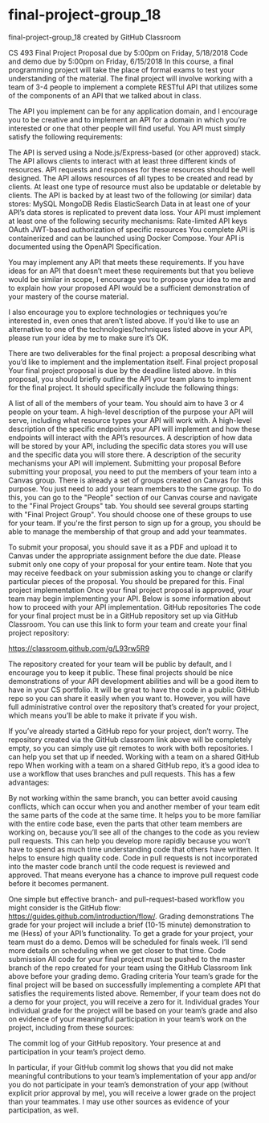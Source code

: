 # final-project-group_18
final-project-group_18 created by GitHub Classroom


CS 493 Final Project
Proposal due by 5:00pm on Friday, 5/18/2018
Code and demo due by 5:00pm on Friday, 6/15/2018
In this course, a final programming project will take the place of formal exams to test your understanding of the material.  The final project will involve working with a team of 3-4 people to implement a complete RESTful API that utilizes some of the components of an API that we talked about in class.

The API you implement can be for any application domain, and I encourage you to be creative and to implement an API for a domain in which you’re interested or one that other people will find useful.  You API must simply satisfy the following requirements:

The API is served using a Node.js/Express-based (or other approved) stack.
The API allows clients to interact with at least three different kinds of resources.  API requests and responses for these resources should be well designed.
The API allows resources of all types to be created and read by clients.  At least one type of resource must also be updatable or deletable by clients.
The API is backed by at least two of the following (or similar) data stores:
MySQL
MongoDB
Redis
ElasticSearch
Data in at least one of your API’s data stores is replicated to prevent data loss.
Your API must implement at least one of the following security mechanisms:
Rate-limited API keys
OAuth JWT-based authorization of specific resources
You complete API is containerized and can be launched using Docker Compose.
Your API is documented using the OpenAPI Specification.

You may implement any API that meets these requirements.  If you have ideas for an API that doesn’t meet these requirements but that you believe would be similar in scope, I encourage you to propose your idea to me and to explain how your proposed API would be a sufficient demonstration of your mastery of the course material.

I also encourage you to explore technologies or techniques you’re interested in, even ones that aren’t listed above.  If you’d like to use an alternative to one of the technologies/techniques listed above in your API, please run your idea by me to make sure it’s OK.

There are two deliverables for the final project: a proposal describing  what you’d like to implement and the implementation itself.
Final project proposal
Your final project proposal is due by the deadline listed above.  In this proposal, you should briefly outline the API your team plans to implement for the final project.  It should specifically include the following things:

A list of all of the members of your team.  You should aim to have 3 or 4 people on your team.
A high-level description of the purpose your API will serve, including what resource types your API will work with.
A high-level description of the specific endpoints your API will implement and how these endpoints will interact with the API’s resources.
A description of how data will be stored by your API, including the specific data stores you will use and the specific data you will store there.
A description of the security mechanisms your API will implement.
Submitting your proposal
Before submitting your proposal, you need to put the members of your team into a Canvas group. There is already a set of groups created on Canvas for this purpose. You just need to add your team members to the same group. To do this, you can go to the "People" section of our Canvas course and navigate to the "Final Project Groups" tab. You should see several groups starting with "Final Project Group". You should choose one of these groups to use for your team. If you're the first person to sign up for a group, you should be able to manage the membership of that group and add your teammates.

To submit your proposal, you should save it as a PDF and upload it to Canvas under the appropriate assignment before the due date. Please submit only one copy of your proposal for your entire team. Note that you may receive feedback on your submission asking you to change or clarify particular pieces of the proposal. You should be prepared for this.
Final project implementation
Once your final project proposal is approved, your team may begin implementing your API.  Below is some information about how to proceed with your API implementation.
GitHub repositories
The code for your final project must be in a GitHub repository set up via GitHub Classroom.  You can use this link to form your team and create your final project repository:

https://classroom.github.com/g/L93rw5R9

The repository created for your team will be public by default, and I encourage you to keep it public.  These final projects should be nice demonstrations of your API development abilities and will be a good item to have in your CS portfolio.  It will be great to have the code in a public GitHub repo so you can share it easily when you want to.  However, you will have full administrative control over the repository that’s created for your project, which means you’ll be able to make it private if you wish.

If you’ve already started a GitHub repo for your project, don’t worry.  The repository created via the GitHub classroom link above will be completely empty, so you can simply use git remotes to work with both repositories.  I can help you set that up if needed.
Working with a team on a shared GitHub repo
When working with a team on a shared GitHub repo, it’s a good idea to use a workflow that uses branches and pull requests.  This has a few advantages:

By not working within the same branch, you can better avoid causing conflicts, which can occur when you and another member of your team edit the same parts of the code at the same time.
It helps you to be more familiar with the entire code base, even the parts that other team members are working on, because you’ll see all of the changes to the code as you review pull requests.  This can help you develop more rapidly because you won’t have to spend as much time understanding code that others have written.
It helps to ensure high quality code.  Code in pull requests is not incorporated into the master code branch until the code request is reviewed and approved.  That means everyone has a chance to improve pull request code before it becomes permanent.

One simple but effective branch- and pull-request-based workflow you might consider is the GitHub flow: https://guides.github.com/introduction/flow/.
Grading demonstrations
The grade for your project will include a brief (10-15 minute) demonstration to me (Hess) of your API’s functionality.  To get a grade for your project, your team must do a demo.  Demos will be scheduled for finals week.  I’ll send more details on scheduling when we get closer to that time.
Code submission
All code for your final project must be pushed to the master branch of the repo created for your team using the GitHub Classroom link above before your grading demo.
Grading criteria
Your team’s grade for the final project will be based on successfully implementing a complete API that satisfies the requirements listed above.  Remember, if your team does not do a demo for your project, you will receive a zero for it.
Individual grades
Your individual grade for the project will be based on your team’s grade and also on evidence of your meaningful participation in your team’s work on the project, including from these sources:

The commit log of your GitHub repository.
Your presence at and participation in your team’s project demo.

In particular, if your GitHub commit log shows that you did not make meaningful contributions to your team’s implementation of your app and/or you do not participate in your team’s demonstration of your app (without explicit prior approval by me), you will receive a lower grade on the project than your teammates.  I may use other sources as evidence of your participation, as well.
